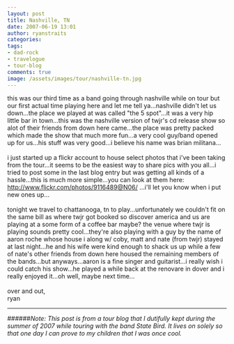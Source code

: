```yaml
---
layout: post
title: Nashville, TN
date: 2007-06-19 13:01
author: ryanstraits
categories: 
tags:
- dad-rock
- travelogue
- tour-blog
comments: true
image: /assets/images/tour/nashville-tn.jpg
---
```


<!-- break -->

this was our third time as a band going through nashville while on tour but our first actual time playing here and let me tell ya...nashville didn't let us down...the place we played at was called "the 5 spot"...it was a very hip little bar in town...this was the nashville version of twjr's cd release show so alot of their friends from down here came...the place was pretty packed which made the show that much more fun...a very cool guy/band opened up for us...his stuff was very good...i believe his name was brian militana...<br /><br />i just started up a flickr account to house select photos that i've been taking from the tour...it seems to be the easiest way to share pics with you all...i tried to post some in the last blog entry but was getting all kinds of a hassle...this is much more simple...you can look at them here: <a href="http://www.flickr.com/photos/9116489@N06/">http://www.flickr.com/photos/9116489@N06/</a> ...i'll let you know when i put new ones up...<br /><br />tonight we travel to chattanooga, tn to play...unfortunately we couldn't fit on the same bill as where twjr got booked so discover america and us are playing at a some form of a coffee bar maybe? the venue where twjr is playing sounds pretty cool...they're also playing with a guy by the name of aaron roche whose house i along w/ coby, matt and nate (from twjr) stayed at last night...he and his wife were kind enough to shack us up while a few of nate's other friends from down here housed the remaining members of the bands...but anyways...aaron is a fine singer and guitarist...i really wish i could catch his show...he played a while back at the renovare in dover and i really enjoyed it...oh well, maybe next time...<br /><br />over and out,<br />ryan

---

######*Note: This post is from a tour blog that I dutifully kept during the summer of 2007 while touring with the band State Bird. It lives on solely so that one day I can prove to my children that I was once cool.*
